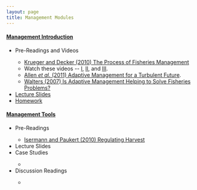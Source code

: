 ```yaml
---
layout: page
title: Management Modules
---
```


<div class="panel-group" id="accordion2">

<!-- #### MANAGEMENT INTRODUCTION #### -->
<div class="panel panel-default">
  <div class="panel-heading">
    <h4 class="panel-title">
      <a data-toggle="collapse" data-parent="#accordion2" href="#cMgmtIntro">Management Introduction</a>
    </h4>
  </div>
  <div id="cMgmtIntro" class="panel-collapse collapse">
    <div class="panel-body">
      <ul>
        <li>Pre-Readings and Videos</li>
          <ul>
            <li><a href="MgmntIntro/KruegerDecker_2010_Process.pdf">Krueger and Decker (2010) The Process of Fisheries Management</a></li>
            <li>Watch these videos -- <a href="https://www.youtube.com/v/QovhSVEDGEY?version=3&autoplay=1" TARGET="_blank">I</a>, <a href="https://www.youtube.com/v/kM_SQo7EC50?version=3&autoplay=1" TARGET="_blank">II</a>, and <a href="https://www.youtube.com/v/kYwzgGdbTvw?version=3&autoplay=1" TARGET="_blank">III</a>.</li>
            <li><a href="MgmntIntro/Allenetal_2011_AdaptiveManagement.pdf">Allen <i>et al.</i> (2011) Adaptive Management for a Turbulent Future</a>.</li>
            <li><a href="MgmntIntro/Walters_2007_AdaptiveManagement.pdf">Walters (2007) Is Adaptive Management Helping to Solve Fisheries Problems?</a></li>
          </ul>
        <li><a href="MgmntIntro/PPT.pptx">Lecture Slides</a></li>
        <li><a href="MgmntIntro/HW.html">Homework</a></li>
      </ul>
    </div>
  </div>
</div>

<!-- #### MANAGEMENT TOOLS #### -->
<div class="panel panel-default">
  <div class="panel-heading">
    <h4 class="panel-title">
      <a data-toggle="collapse" data-parent="#accordion2" href="#cMgmtTools">Management Tools</a>
    </h4>
  </div>
  <div id="cMgmtTools" class="panel-collapse collapse">
    <div class="panel-body">
      <ul>
        <li>Pre-Readings</li>
          <ul>
            <li><a href="MgmntTools/IsermannPaukert_2010_HarvestRegulations.pdf">Isermann and Paukert (2010) Regulating Harvest</a></li>
          </ul>
        <li>Lecture Slides</li>
        <li>Case Studies</li>
        <ul>
          <li></li>
        </ul>
        <li>Discussion Readings</li>
        <ul>
          <li></li>
        </ul>
      </ul>
    </div>
  </div>
</div>
